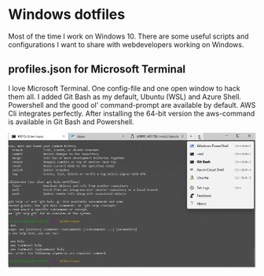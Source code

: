 # Windows dotfiles

Most of the time I work on Windows 10. There are some useful scripts and configurations I want to share with webdevelopers working on Windows.

## profiles.json for Microsoft Terminal

I love Microsoft Terminal. One config-file and one open window to hack them all. I added Git Bash as my default, Ubuntu (WSL) and Azure Shell. Powershell and the good ol' command-prompt are available by default. AWS Cli integrates perfectly. After installing the 64-bit version the aws-command is available in Git Bash and Powershell.

![Microsoft Terminal](microsoft-terminal-screen.png)